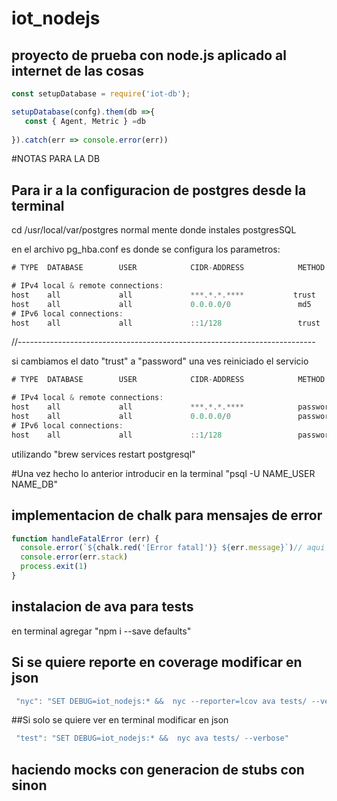 # iot_nodejs
## proyecto de prueba con node.js aplicado al internet de las cosas

```js
const setupDatabase = require('iot-db');

setupDatabase(confg).them(db =>{
   const { Agent, Metric } =db
    
}).catch(err => console.error(err))
```

#NOTAS PARA LA DB

## Para ir a la configuracion de postgres desde la terminal
cd /usr/local/var/postgres normal mente donde instales postgresSQL

en el archivo pg_hba.conf es donde se configura los parametros:

```js
# TYPE  DATABASE        USER            CIDR-ADDRESS            METHOD

# IPv4 local & remote connections:
host    all             all             ***.*.*.****           trust
host    all             all             0.0.0.0/0               md5
# IPv6 local connections:
host    all             all             ::1/128                 trust
```
//--------------------------------------------------------------------------

si cambiamos el dato "trust" a "password" una ves reiniciado el servicio 
```js
# TYPE  DATABASE        USER            CIDR-ADDRESS            METHOD

# IPv4 local & remote connections:
host    all             all             ***.*.*.****            password
host    all             all             0.0.0.0/0               password
# IPv6 local connections:
host    all             all             ::1/128                 password
```
utilizando "brew services restart postgresql"

#Una vez hecho lo anterior
introducir en la terminal "psql -U NAME_USER NAME_DB"

## implementacion de chalk para mensajes de error
```js
function handleFatalError (err) {
  console.error(`${chalk.red('[Error fatal]')} ${err.message}`)// aqui se elige el color del chalk, en este caso RED
  console.error(err.stack)
  process.exit(1)
}
```
## instalacion de ava para tests
en terminal agregar "npm i --save defaults"
## Si se quiere reporte en coverage modificar en json
```js
 "nyc": "SET DEBUG=iot_nodejs:* &&  nyc --reporter=lcov ava tests/ --verbose"
 ```
 ##Si solo se quiere ver en terminal modificar en json
 ```js
  "test": "SET DEBUG=iot_nodejs:* &&  nyc ava tests/ --verbose"
  ```
  ## haciendo mocks con generacion de stubs con sinon


